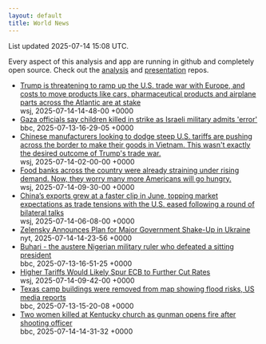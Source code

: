 ```yaml
---
layout: default
title: World News
---
```


<div markdown="0">
<div class="byline small text-muted">List updated <span class="datetime">2025-07-14 15:08 UTC</span>.</div>

<p>Every aspect of this analysis and app are running in github and completely open source. Check out the <a href="https://github.com/Castro-Media/Analysis">analysis</a> and <a href="https://github.com/Castro-Media/TopStoryReview.com">presentation</a> repos.</p>
<ul>
<li><a href='https://www.wsj.com/economy/trade/european-union-exports-tariffs-explained-64acab19'>Trump is threatening to ramp up the U.S. trade war with Europe, and costs to move products like cars, pharmaceutical products and airplane parts across the Atlantic are at stake</a><div class='byline small text-muted'>wsj, <span class="datetime">2025-07-14-14-48-00 +0000</span></div></li>
<li><a href='https://www.bbc.com/news/articles/c0rvxjnvv71o'>Gaza officials say children killed in strike as Israeli military admits 'error'</a><div class='byline small text-muted'>bbc, <span class="datetime">2025-07-13-16-29-05 +0000</span></div></li>
<li><a href='https://www.wsj.com/economy/trade/vietnam-china-manufacturing-trump-tariffs-58767ba2'>Chinese manufacturers looking to dodge steep U.S. tariffs are pushing across the border to make their goods in Vietnam. This wasn't exactly the desired outcome of Trump's trade war.</a><div class='byline small text-muted'>wsj, <span class="datetime">2025-07-14-02-00-00 +0000</span></div></li>
<li><a href='https://www.wsj.com/economy/food-banks-are-running-out-of-food-exactly-when-more-americans-will-need-them-b6f4d784'>Food banks across the country were already straining under rising demand. Now, they worry many more Americans will go hungry.</a><div class='byline small text-muted'>wsj, <span class="datetime">2025-07-14-09-30-00 +0000</span></div></li>
<li><a href='https://www.wsj.com/economy/trade/chinas-exports-beat-expectations-in-boost-for-economy-a75f43a5'>China&#8217;s exports grew at a faster clip in June, topping market expectations as trade tensions with the U.S. eased following a round of bilateral talks</a><div class='byline small text-muted'>wsj, <span class="datetime">2025-07-14-06-08-00 +0000</span></div></li>
<li><a href='https://www.nytimes.com/2025/07/14/world/europe/ukraine-zelensky-government-shakeup.html'>Zelensky Announces Plan for Major Government Shake-Up in Ukraine</a><div class='byline small text-muted'>nyt, <span class="datetime">2025-07-14-14-23-56 +0000</span></div></li>
<li><a href='https://www.bbc.com/news/articles/c89781qxnzdo'>Buhari - the austere Nigerian military ruler who defeated a sitting president</a><div class='byline small text-muted'>bbc, <span class="datetime">2025-07-13-16-51-25 +0000</span></div></li>
<li><a href='https://www.wsj.com/articles/higher-tariffs-would-likely-spur-ecb-to-further-cut-rates-c050eae2'>Higher Tariffs Would Likely Spur ECB to Further Cut Rates</a><div class='byline small text-muted'>wsj, <span class="datetime">2025-07-14-09-42-00 +0000</span></div></li>
<li><a href='https://www.bbc.com/news/articles/ce8zjk5yx8wo'>Texas camp buildings were removed from map showing flood risks, US media reports</a><div class='byline small text-muted'>bbc, <span class="datetime">2025-07-13-15-20-08 +0000</span></div></li>
<li><a href='https://www.bbc.com/news/articles/cm2l5jn6254o'>Two women killed at Kentucky church as gunman opens fire after shooting officer</a><div class='byline small text-muted'>bbc, <span class="datetime">2025-07-14-14-31-32 +0000</span></div></li>
</ul>
</div>
